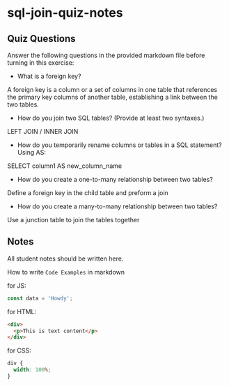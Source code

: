 # sql-join-quiz-notes

## Quiz Questions

Answer the following questions in the provided markdown file before turning in this exercise:

- What is a foreign key?

A foreign key is a column or a set of columns in one table that references the primary key columns of another table, establishing a link between the two tables.

- How do you join two SQL tables? (Provide at least two syntaxes.)

LEFT JOIN / INNER JOIN

- How do you temporarily rename columns or tables in a SQL statement?
  Using AS:

SELECT column1 AS new_column_name

- How do you create a one-to-many relationship between two tables?

Define a foreign key in the child table and preform a join

- How do you create a many-to-many relationship between two tables?

Use a junction table to join the tables together

## Notes

All student notes should be written here.

How to write `Code Examples` in markdown

for JS:

```javascript
const data = 'Howdy';
```

for HTML:

```html
<div>
  <p>This is text content</p>
</div>
```

for CSS:

```css
div {
  width: 100%;
}
```
